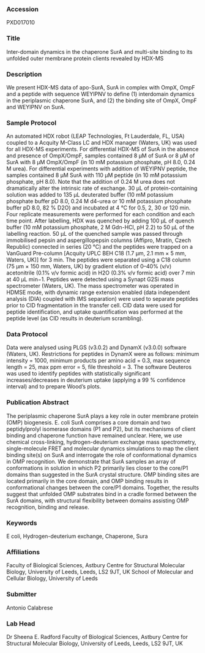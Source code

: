 ### Accession
PXD017010

### Title
Inter-domain dynamics in the chaperone SurA and multi-site binding to its unfolded outer membrane protein clients revealed by HDX-MS

### Description
We present HDX-MS data of apo-SurA, SurA in complex with OmpX, OmpF and a peptide with sequence WEYIPNV to define (1) interdomain dynamics in the periplasmic chaperone SurA, and (2) the binding site of OmpX, OmpF and WEYIPNV on SurA.

### Sample Protocol
An automated HDX robot (LEAP Technologies, Ft Lauderdale, FL, USA) coupled to a Acquity M-Class LC and HDX manager (Waters, UK) was used for all HDX-MS experiments. For differential HDX-MS of SurA in the absence and presence of OmpX/OmpF, samples contained 8 µM of SurA or 8 µM of SurA with 8 µM OmpX/OmpF (in 10 mM potassium phosphate, pH 8.0, 0.24 M urea). For differential experiments with addition of WEYIPNV peptide, the samples contained 8 µM SurA with 110 µM peptide (in 10 mM potassium phosphate, pH 8.0). Note that the addition of 0.24 M urea does not dramatically alter the intrinsic rate of exchange. 30 μL of protein-containing solution was added to 135 μL deuterated buffer (10 mM potassium phosphate buffer pD 8.0, 0.24 M d4-urea or 10 mM potassium phosphate buffer pD 8.0, 82 % D2O) and incubated at 4 °C for 0.5, 2, 30 or 120 min. Four replicate measurements were performed for each condition and each time point. After labelling, HDX was quenched by adding 100 μL of quench buffer (10 mM potassium phosphate, 2 M Gdn-HCl, pH 2.2) to 50 μL of the labelling reaction. 50 μL of the quenched sample was passed through immobilised pepsin and aspergillopepsin columns (Affipro, Mratín, Czech Republic) connected in series (20 °C) and the peptides were trapped on a VanGuard Pre-column [Acquity UPLC BEH C18 (1.7 μm, 2.1 mm × 5 mm, Waters, UK)] for 3 min. The peptides were separated using a C18 column (75 μm × 150 mm, Waters, UK) by gradient elution of 0–40% (v/v) acetonitrile (0.1% v/v formic acid) in H2O (0.3% v/v formic acid) over 7 min at 40 μL min−1. Peptides were detected using a Synapt G2Si mass spectrometer (Waters, UK). The mass spectrometer was operated in HDMSE mode, with dynamic range extension enabled (data independent analysis (DIA) coupled with IMS separation) were used to separate peptides prior to CID fragmentation in the transfer cell. CID data were used for peptide identification, and uptake quantification was performed at the peptide level (as CID results in deuterium scrambling).

### Data Protocol
Data were analysed using PLGS (v3.0.2) and DynamX (v3.0.0) software (Waters, UK). Restrictions for peptides in DynamX were as follows: minimum intensity = 1000, minimum products per amino acid = 0.3, max sequence length = 25, max ppm error = 5, file threshold = 3. The software Deuteros was used to identify peptides with statistically significant increases/decreases in deuterium uptake (applying a 99 % confidence interval) and to prepare Wood’s plots.

### Publication Abstract
The periplasmic chaperone SurA plays a key role in outer membrane protein (OMP) biogenesis. E. coli SurA comprises a core domain and two peptidylprolyl isomerase domains (P1 and P2), but its mechanisms of client binding and chaperone function have remained unclear. Here, we use chemical cross-linking, hydrogen-deuterium exchange mass spectrometry, single-molecule FRET and molecular dynamics simulations to map the client binding site(s) on SurA and interrogate the role of conformational dynamics in OMP recognition. We demonstrate that SurA samples an array of conformations in solution in which P2 primarily lies closer to the core/P1 domains than suggested in the SurA crystal structure. OMP binding sites are located primarily in the core domain, and OMP binding results in conformational changes between the core/P1 domains. Together, the results suggest that unfolded OMP substrates bind in a cradle formed between the SurA domains, with structural flexibility between domains assisting OMP recognition, binding and release.

### Keywords
E coli, Hydrogen-deuterium exchange, Chaperone, Sura

### Affiliations
Faculty of Biological Sciences, Astbury Centre for Structural Molecular Biology, University of Leeds, Leeds, LS2 9JT, UK
School of Molecular and Cellular Biology, University of Leeds

### Submitter
Antonio Calabrese

### Lab Head
Dr Sheena E. Radford
Faculty of Biological Sciences, Astbury Centre for Structural Molecular Biology, University of Leeds, Leeds, LS2 9JT, UK


